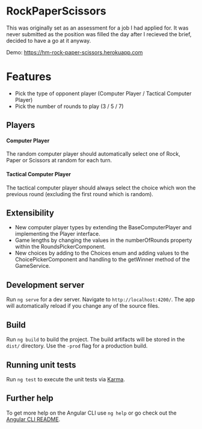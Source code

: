 # RockPaperScissors

This was originally set as an assessment for a job I had applied for. It was never submitted as the position was filled the day after I recieved the brief, decided to have a go at it anyway. 

Demo: https://hm-rock-paper-scissors.herokuapp.com

# Features

- Pick the type of opponent player (Computer Player / Tactical Computer Player)
- Pick the number of rounds to play (3 / 5 / 7)

## Players

#### Computer Player

The random computer player should automatically select one of Rock, Paper or Scissors at random for each turn.

#### Tactical Computer Player

The tactical computer player should always select the choice which won the previous round (excluding the first round which is random).

## Extensibility

- New computer player types by extending the BaseComputerPlayer and implementing the Player interface.
- Game lengths by changing the values in the numberOfRounds property within the RoundsPickerComponent.
- New choices by adding to the Choices enum and adding values to the ChoicePickerComponent and handling to the getWinner method of the GameService.

## Development server

Run `ng serve` for a dev server. Navigate to `http://localhost:4200/`. The app will automatically reload if you change any of the source files.

## Build

Run `ng build` to build the project. The build artifacts will be stored in the `dist/` directory. Use the `-prod` flag for a production build.

## Running unit tests

Run `ng test` to execute the unit tests via [Karma](https://karma-runner.github.io).

## Further help

To get more help on the Angular CLI use `ng help` or go check out the [Angular CLI README](https://github.com/angular/angular-cli/blob/master/README.md).
